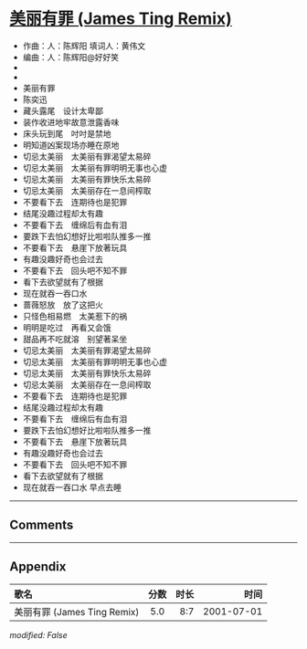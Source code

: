 # [美丽有罪 (James Ting Remix)](https://music.163.com/song?id=26075098)

* 作曲：人：陈辉阳 填词人：黄伟文
* 编曲：人：陈辉阳@好好笑
*
*
* 美丽有罪
* 陈奕迅
* 藏头露尾　设计太卑鄙
* 装作收进地牢故意泄露香味
* 床头玩到尾　吋吋是禁地
* 明知道凶案现场亦睡在原地
* 切忌太美丽　太美丽有罪渴望太易碎
* 切忌太美丽　太美丽有罪明明无事也心虚
* 切忌太美丽　太美丽有罪快乐太易碎
* 切忌太美丽　太美丽存在一息间榨取
* 不要看下去　连期待也是犯罪
* 结尾没趣过程却太有趣
* 不要看下去　缠绵后有血有泪
* 要跌下去怕幻想好比啦啦队推多一推
* 不要看下去　悬崖下放著玩具
* 有趣没趣好奇也会过去
* 不要看下去　回头吧不知不罪
* 看下去欲望就有了根据
* 现在就吞一吞口水
* 蔷薇怒放　放了这把火
* 只怪色相易燃　太美惹下的祸
* 明明是吃过　再看又会饿
* 甜品再不吃就溶　别望著呆坐
* 切忌太美丽　太美丽有罪渴望太易碎
* 切忌太美丽　太美丽有罪明明无事也心虚
* 切忌太美丽　太美丽有罪快乐太易碎
* 切忌太美丽　太美丽存在一息间榨取
* 不要看下去　连期待也是犯罪
* 结尾没趣过程却太有趣
* 不要看下去　缠绵后有血有泪
* 要跌下去怕幻想好比啦啦队推多一推
* 不要看下去　悬崖下放著玩具
* 有趣没趣好奇也会过去
* 不要看下去　回头吧不知不罪
* 看下去欲望就有了根据
* 现在就吞一吞口水 早点去睡


---

## Comments


---

## Appendix

|歌名|分数|时长|时间|
|:---|:---:|---:|---:|
|美丽有罪 (James Ting Remix)|5.0|8:7|2001-07-01

*modified: False*